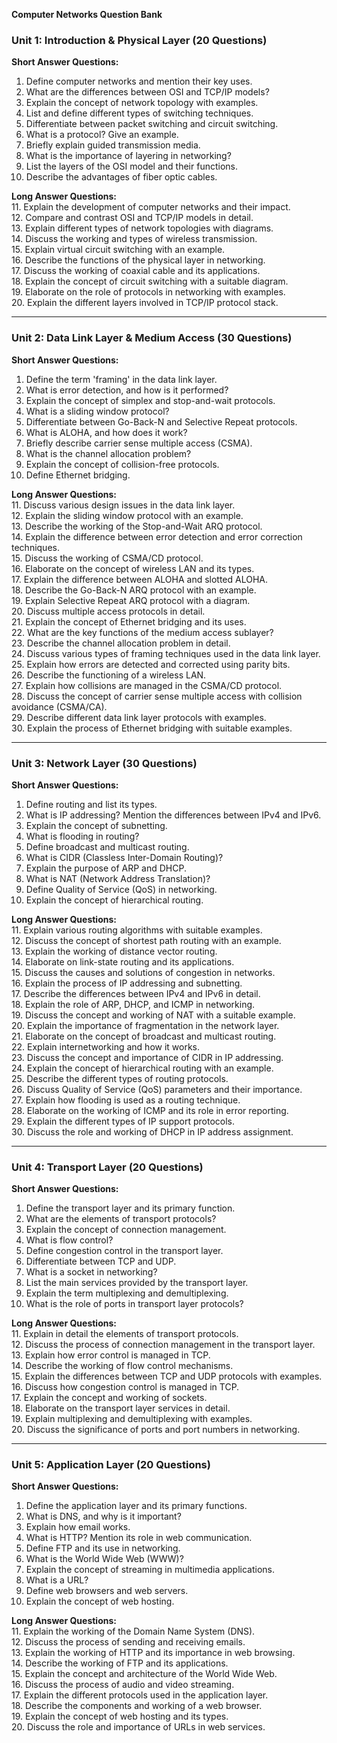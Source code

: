 **Computer Networks Question Bank**  

### **Unit 1: Introduction & Physical Layer (20 Questions)**  
**Short Answer Questions:**  
1. Define computer networks and mention their key uses.  
2. What are the differences between OSI and TCP/IP models?  
3. Explain the concept of network topology with examples.  
4. List and define different types of switching techniques.  
5. Differentiate between packet switching and circuit switching.  
6. What is a protocol? Give an example.  
7. Briefly explain guided transmission media.  
8. What is the importance of layering in networking?  
9. List the layers of the OSI model and their functions.  
10. Describe the advantages of fiber optic cables.  

**Long Answer Questions:**  
11. Explain the development of computer networks and their impact.  
12. Compare and contrast OSI and TCP/IP models in detail.  
13. Explain different types of network topologies with diagrams.  
14. Discuss the working and types of wireless transmission.  
15. Explain virtual circuit switching with an example.  
16. Describe the functions of the physical layer in networking.  
17. Discuss the working of coaxial cable and its applications.  
18. Explain the concept of circuit switching with a suitable diagram.  
19. Elaborate on the role of protocols in networking with examples.  
20. Explain the different layers involved in TCP/IP protocol stack.  

---
### **Unit 2: Data Link Layer & Medium Access (30 Questions)**  
**Short Answer Questions:**  
1. Define the term 'framing' in the data link layer.  
2. What is error detection, and how is it performed?  
3. Explain the concept of simplex and stop-and-wait protocols.  
4. What is a sliding window protocol?  
5. Differentiate between Go-Back-N and Selective Repeat protocols.  
6. What is ALOHA, and how does it work?  
7. Briefly describe carrier sense multiple access (CSMA).  
8. What is the channel allocation problem?  
9. Explain the concept of collision-free protocols.  
10. Define Ethernet bridging.  

**Long Answer Questions:**  
11. Discuss various design issues in the data link layer.  
12. Explain the sliding window protocol with an example.  
13. Describe the working of the Stop-and-Wait ARQ protocol.  
14. Explain the difference between error detection and error correction techniques.  
15. Discuss the working of CSMA/CD protocol.  
16. Elaborate on the concept of wireless LAN and its types.  
17. Explain the difference between ALOHA and slotted ALOHA.  
18. Describe the Go-Back-N ARQ protocol with an example.  
19. Explain Selective Repeat ARQ protocol with a diagram.  
20. Discuss multiple access protocols in detail.  
21. Explain the concept of Ethernet bridging and its uses.  
22. What are the key functions of the medium access sublayer?  
23. Describe the channel allocation problem in detail.  
24. Discuss various types of framing techniques used in the data link layer.  
25. Explain how errors are detected and corrected using parity bits.  
26. Describe the functioning of a wireless LAN.  
27. Explain how collisions are managed in the CSMA/CD protocol.  
28. Discuss the concept of carrier sense multiple access with collision avoidance (CSMA/CA).  
29. Describe different data link layer protocols with examples.  
30. Explain the process of Ethernet bridging with suitable examples.  

---
### **Unit 3: Network Layer (30 Questions)**  
**Short Answer Questions:**  
1. Define routing and list its types.  
2. What is IP addressing? Mention the differences between IPv4 and IPv6.  
3. Explain the concept of subnetting.  
4. What is flooding in routing?  
5. Define broadcast and multicast routing.  
6. What is CIDR (Classless Inter-Domain Routing)?  
7. Explain the purpose of ARP and DHCP.  
8. What is NAT (Network Address Translation)?  
9. Define Quality of Service (QoS) in networking.  
10. Explain the concept of hierarchical routing.  

**Long Answer Questions:**  
11. Explain various routing algorithms with suitable examples.  
12. Discuss the concept of shortest path routing with an example.  
13. Explain the working of distance vector routing.  
14. Elaborate on link-state routing and its applications.  
15. Discuss the causes and solutions of congestion in networks.  
16. Explain the process of IP addressing and subnetting.  
17. Describe the differences between IPv4 and IPv6 in detail.  
18. Explain the role of ARP, DHCP, and ICMP in networking.  
19. Discuss the concept and working of NAT with a suitable example.  
20. Explain the importance of fragmentation in the network layer.  
21. Elaborate on the concept of broadcast and multicast routing.  
22. Explain internetworking and how it works.  
23. Discuss the concept and importance of CIDR in IP addressing.  
24. Explain the concept of hierarchical routing with an example.  
25. Describe the different types of routing protocols.  
26. Discuss Quality of Service (QoS) parameters and their importance.  
27. Explain how flooding is used as a routing technique.  
28. Elaborate on the working of ICMP and its role in error reporting.  
29. Explain the different types of IP support protocols.  
30. Discuss the role and working of DHCP in IP address assignment.  

---
### **Unit 4: Transport Layer (20 Questions)**  
**Short Answer Questions:**  
1. Define the transport layer and its primary function.  
2. What are the elements of transport protocols?  
3. Explain the concept of connection management.  
4. What is flow control?  
5. Define congestion control in the transport layer.  
6. Differentiate between TCP and UDP.  
7. What is a socket in networking?  
8. List the main services provided by the transport layer.  
9. Explain the term multiplexing and demultiplexing.  
10. What is the role of ports in transport layer protocols?  

**Long Answer Questions:**  
11. Explain in detail the elements of transport protocols.  
12. Discuss the process of connection management in the transport layer.  
13. Explain how error control is managed in TCP.  
14. Describe the working of flow control mechanisms.  
15. Explain the differences between TCP and UDP protocols with examples.  
16. Discuss how congestion control is managed in TCP.  
17. Explain the concept and working of sockets.  
18. Elaborate on the transport layer services in detail.  
19. Explain multiplexing and demultiplexing with examples.  
20. Discuss the significance of ports and port numbers in networking.  

---
### **Unit 5: Application Layer (20 Questions)**  
**Short Answer Questions:**  
1. Define the application layer and its primary functions.  
2. What is DNS, and why is it important?  
3. Explain how email works.  
4. What is HTTP? Mention its role in web communication.  
5. Define FTP and its use in networking.  
6. What is the World Wide Web (WWW)?  
7. Explain the concept of streaming in multimedia applications.  
8. What is a URL?  
9. Define web browsers and web servers.  
10. Explain the concept of web hosting.  

**Long Answer Questions:**  
11. Explain the working of the Domain Name System (DNS).  
12. Discuss the process of sending and receiving emails.  
13. Explain the working of HTTP and its importance in web browsing.  
14. Describe the working of FTP and its applications.  
15. Explain the concept and architecture of the World Wide Web.  
16. Discuss the process of audio and video streaming.  
17. Explain the different protocols used in the application layer.  
18. Describe the components and working of a web browser.  
19. Explain the concept of web hosting and its types.  
20. Discuss the role and importance of URLs in web services.


